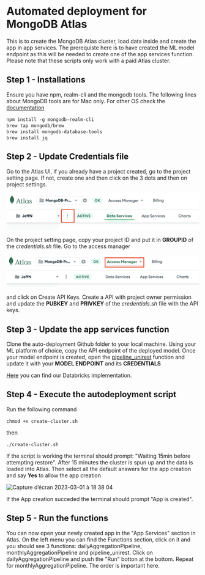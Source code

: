 # Automated deployment for MongoDB Atlas

This is to create the MongoDB Atlas cluster, load data inside and create the app in app services.
The prerequiste here is to have created the ML model endpoint as this will be needed to create one of the app services function.
Please note that these scripts only work with a paid Atlas cluster.

## Step 1 - Installations

Ensure you have npm, realm-cli and the mongodb tools.
The following lines about MongoDB tools are for Mac only. For other OS check the [documentation](https://www.mongodb.com/docs/database-tools/installation/installation/) 

```
npm install -g mongodb-realm-cli
brew tap mongodb/brew
brew install mongodb-database-tools
brew install jq
```

## Step 2 - Update Credentials file

Go to the Atlas UI, if you already have a project created, go to the project setting page. If not, create one and then click on the 3 dots and then on project settings.

![image](images/prj.png)

On the project setting page, copy your project ID and put it in **GROUPID** of the *credentials.sh* file.
Go to the access manager

![image](images/access.png)

and click on Create API Keys. Create a API with project owner permission and update the **PUBKEY** and **PRIVKEY** of the *credentials.sh* file with the API keys.

## Step 3 - Update the app services function

Clone the auto-deployment Github folder to your local machine. Using your ML platform of choice, copy the API endpoint of the deployed model. Once your model endpoint is created, open the [pipeline_unirest](insuranceDemoApp/functions/pipeline_unirest.js) function and update it with your **MODEL ENDPOINT** and its **CREDENTIALS**

[Here](https://github.com/mongodb-industry-solutions/Digital-Underwriting-Usage-Based-Insurance/edit/main/src/DatabricksConfiguration.md) you can find our Databricks implementation.


## Step 4 - Execute the autodeployment script

Run the following command

```
chmod +x create-cluster.sh
```
then 

```
./create-cluster.sh
```
If the script is working the terminal should prompt: "Waiting 15min before attempting restore". After 15 minutes the cluster is spun up and the data is loaded into Atlas. 
Then select all the default answers for the app creation and say **Yes** to allow the app creation

<img width="335" alt="Capture d’écran 2023-03-01 à 18 38 04" src="https://user-images.githubusercontent.com/33204364/222218559-42530fb3-0f3f-42bd-85fd-585820ebc603.png">

If the App creation succeded the terminal should prompt "App is created".

## Step 5 - Run the functions

You can now open your newly created app in the "App Services" section in Atlas. On the left menu you can find the Functions section, click on it and you should see 3 functions: dailyAggregationPipeline, monthlyAggregationPipeline and pipeline_unirest. Click on dailyAggregationPipeline  and push the "Run" botton at the bottom. Repeat for monthlyAggregationPipeline. The order is important here.

